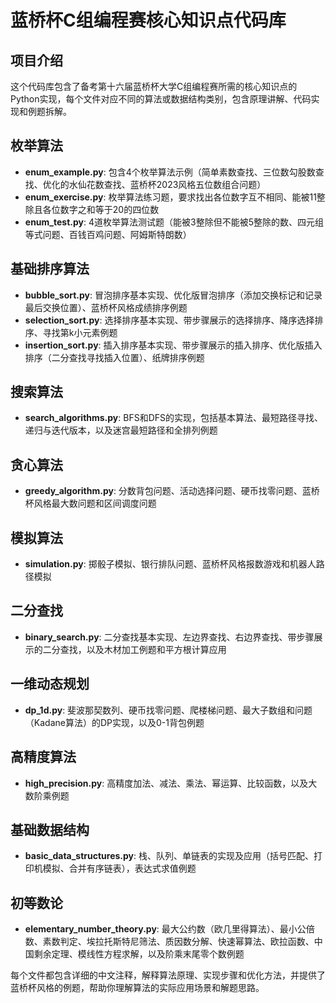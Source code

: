 # 蓝桥杯C组编程赛核心知识点代码库

## 项目介绍
这个代码库包含了备考第十六届蓝桥杯大学C组编程赛所需的核心知识点的Python实现，每个文件对应不同的算法或数据结构类别，包含原理讲解、代码实现和例题拆解。

## 枚举算法
- **enum_example.py**: 包含4个枚举算法示例（简单素数查找、三位数勾股数查找、优化的水仙花数查找、蓝桥杯2023风格五位数组合问题）
- **enum_exercise.py**: 枚举算法练习题，要求找出各位数字互不相同、能被11整除且各位数字之和等于20的四位数
- **enum_test.py**: 4道枚举算法测试题（能被3整除但不能被5整除的数、四元组等式问题、百钱百鸡问题、阿姆斯特朗数）

## 基础排序算法
- **bubble_sort.py**: 冒泡排序基本实现、优化版冒泡排序（添加交换标记和记录最后交换位置）、蓝桥杯风格成绩排序例题
- **selection_sort.py**: 选择排序基本实现、带步骤展示的选择排序、降序选择排序、寻找第k小元素例题
- **insertion_sort.py**: 插入排序基本实现、带步骤展示的插入排序、优化版插入排序（二分查找寻找插入位置）、纸牌排序例题

## 搜索算法
- **search_algorithms.py**: BFS和DFS的实现，包括基本算法、最短路径寻找、递归与迭代版本，以及迷宫最短路径和全排列例题

## 贪心算法
- **greedy_algorithm.py**: 分数背包问题、活动选择问题、硬币找零问题、蓝桥杯风格最大数问题和区间调度问题

## 模拟算法
- **simulation.py**: 掷骰子模拟、银行排队问题、蓝桥杯风格报数游戏和机器人路径模拟

## 二分查找
- **binary_search.py**: 二分查找基本实现、左边界查找、右边界查找、带步骤展示的二分查找，以及木材加工例题和平方根计算应用

## 一维动态规划
- **dp_1d.py**: 斐波那契数列、硬币找零问题、爬楼梯问题、最大子数组和问题（Kadane算法）的DP实现，以及0-1背包例题

## 高精度算法
- **high_precision.py**: 高精度加法、减法、乘法、幂运算、比较函数，以及大数阶乘例题

## 基础数据结构
- **basic_data_structures.py**: 栈、队列、单链表的实现及应用（括号匹配、打印机模拟、合并有序链表），表达式求值例题

## 初等数论
- **elementary_number_theory.py**: 最大公约数（欧几里得算法）、最小公倍数、素数判定、埃拉托斯特尼筛法、质因数分解、快速幂算法、欧拉函数、中国剩余定理、模线性方程求解，以及阶乘末尾零个数例题

每个文件都包含详细的中文注释，解释算法原理、实现步骤和优化方法，并提供了蓝桥杯风格的例题，帮助你理解算法的实际应用场景和解题思路。 